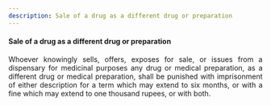 ```yaml
---
description: Sale of a drug as a different drug or preparation
---
```


#### Sale of a drug as a different drug or preparation
<div style="text-align: justify">

Whoever knowingly sells, offers, exposes for sale, or issues from a dispensary for medicinal purposes any drug or medical preparation, as a different drug or medical preparation, shall be punished with imprisonment of either description for a term which may extend to six months, or with a fine which may extend to one thousand rupees, or with both.

</div>
